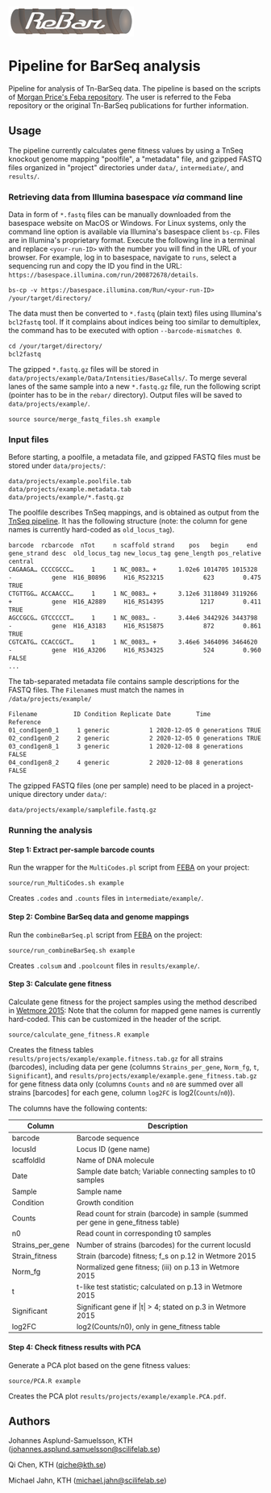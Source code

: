 ![alt text](rebar.png "Refactored BarSeq analysis")

# Pipeline for BarSeq analysis

Pipeline for analysis of Tn-BarSeq data. The pipeline is based on the scripts of [Morgan Price's Feba repository](https://bitbucket.org/berkeleylab/feba/src/master/). The user is referred to the Feba repository or the original Tn-BarSeq publications for further information.

## Usage

The pipeline currently calculates gene fitness values by using a TnSeq knockout genome mapping "poolfile", a "metadata" file, and gzipped FASTQ files organized in "project" directories under `data/`, `intermediate/`, and `results/`.


### Retrieving data from Illumina basespace *via* command line

Data in form of `*.fastq` files can be manually downloaded from the basespace website on MacOS or Windows.
For Linux systems, only the command line option is available via Illumina's basespace client `bs-cp`. Files are in Illumina's proprietary format. Execute the following line in a terminal and replace `<your-run-ID>` with the number you will find in the URL of your browser. For example, log in to basespace, navigate to `runs`, select a sequencing run and copy the ID you find in the URL: `https://basespace.illumina.com/run/200872678/details`.

```
bs-cp -v https://basespace.illumina.com/Run/<your-run-ID> /your/target/directory/
```

The data must then be converted to `*.fastq` (plain text) files using Illumina's `bcl2fastq` tool. If it complains about indices being too similar to demultiplex, the command has to be executed with option `--barcode-mismatches 0`.

```
cd /your/target/directory/
bcl2fastq
```

The gzipped `*.fastq.gz` files will be stored in `data/projects/example/Data/Intensities/BaseCalls/`. To merge several lanes of the same sample into a new `*.fastq.gz` file, run the following script (pointer has to be in the `rebar/` directory). Output files will be saved to `data/projects/example/`.

```
source source/merge_fastq_files.sh example
```

### Input files

Before starting, a poolfile, a metadata file, and gzipped FASTQ files must be stored under `data/projects/`:

```
data/projects/example.poolfile.tab
data/projects/example.metadata.tab
data/projects/example/*.fastq.gz
```

The poolfile describes TnSeq mappings, and is obtained as output from the [TnSeq pipeline](https://github.com/m-jahn/TnSeq-pipe).
It has the following structure (note: the column for gene names is currently hard-coded as `old_locus_tag`).

```
barcode  rcbarcode  nTot     n scaffold strand    pos   begin     end gene_strand desc  old_locus_tag new_locus_tag gene_length pos_relative central
CAGAAGA… CCCCGCCC…     1     1 NC_0083… +      1.02e6 1014705 1015328 -           gene  H16_B0896     H16_RS23215           623        0.475 TRUE   
CTGTTGG… ACCAACCC…     1     1 NC_0083… +      3.12e6 3118049 3119266 +           gene  H16_A2889     H16_RS14395          1217        0.411 TRUE   
AGCCGCG… GTCCCCCT…     1     1 NC_0083… -      3.44e6 3442926 3443798 -           gene  H16_A3183     H16_RS15875           872        0.861 TRUE   
CGTCATG… CCACCGCT…     1     1 NC_0083… +      3.46e6 3464096 3464620 -           gene  H16_A3206     H16_RS34325           524        0.960 FALSE  
...
```

The tab-separated metadata file contains sample descriptions for the FASTQ files. The `Filename`s must match the names in `/data/projects/example/`

```
Filename          ID Condition Replicate Date       Time          Reference
01_cond1gen0_1     1 generic           1 2020-12-05 0 generations TRUE     
02_cond1gen0_2     2 generic           2 2020-12-05 0 generations TRUE     
03_cond1gen8_1     3 generic           1 2020-12-08 8 generations FALSE    
04_cond1gen8_2     4 generic           2 2020-12-08 8 generations FALSE  
```

The gzipped FASTQ files (one per sample) need to be placed in a project-unique directory under `data/`:

```
data/projects/example/samplefile.fastq.gz
```

### Running the analysis

#### Step 1: Extract per-sample barcode counts

Run the wrapper for the `MultiCodes.pl` script from [FEBA](https://bitbucket.org/berkeleylab/feba/src/master/) on your project:

```
source/run_MultiCodes.sh example
```

Creates `.codes` and `.counts` files in `ìntermediate/example/`.

#### Step 2: Combine BarSeq data and genome mappings

Run the `combineBarSeq.pl` script from [FEBA](https://bitbucket.org/berkeleylab/feba/src/master/) on the project:

```
source/run_combineBarSeq.sh example
```

Creates `.colsum` and `.poolcount` files in `results/example/`.

#### Step 3: Calculate gene fitness

Calculate gene fitness for the project samples using the method described in [Wetmore 2015](https://mbio.asm.org/content/6/3/e00306-15.full):
Note that the column for mapped gene names is currently hard-coded. This can be customized in the header of the script.

```
source/calculate_gene_fitness.R example
```

Creates the fitness tables `results/projects/example/example.fitness.tab.gz` for all strains (barcodes), including data per gene (columns `Strains_per_gene`, `Norm_fg`, `t`, `Significant`), and `results/projects/example/example.gene_fitness.tab.gz` for gene fitness data only (columns `Counts` and `n0` are summed over all strains [barcodes] for each gene, column `log2FC` is log2(`Counts`/`n0`)).

The columns have the following contents:

| Column | Description |
| ------ | ----------- |
| barcode | Barcode sequence |
| locusId | Locus ID (gene name) |
| scaffoldId | Name of DNA molecule |
| Date | Sample date batch; Variable connecting samples to t0 samples |
| Sample | Sample name |
| Condition | Growth condition |
| Counts | Read count for strain (barcode) in sample (summed per gene in gene_fitness table) |
| n0 | Read count in corresponding t0 samples |
| Strains_per_gene | Number of strains (barcodes) for the current locusId |
| Strain_fitness | Strain (barcode) fitness; f_s on p.12 in Wetmore 2015 |
| Norm_fg | Normalized gene fitness; (iii) on p.13 in Wetmore 2015 |
| t | t-like test statistic; calculated on p.13 in Wetmore 2015 |
| Significant | Significant gene if \|t\| > 4; stated on p.3 in Wetmore 2015 |
| log2FC | log2(Counts/n0), only in gene_fitness table |

#### Step 4: Check fitness results with PCA

Generate a PCA plot based on the gene fitness values:

```
source/PCA.R example
```

Creates the PCA plot `results/projects/example/example.PCA.pdf`.

## Authors

Johannes Asplund-Samuelsson, KTH (johannes.asplund.samuelsson@scilifelab.se)

Qi Chen, KTH (qiche@kth.se)

Michael Jahn, KTH (michael.jahn@scilifelab.se)
